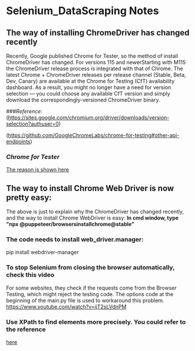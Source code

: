 # Selenium_DataScraping Notes

## The way of installing ChromeDriver has changed recently

Recently, Google published Chrome for Tester, so the method of install ChromeDriver has changed.
For versions 115 and newerStarting with M115 the ChromeDriver release process is integrated with that of Chrome. The latest Chrome + ChromeDriver releases per release channel (Stable, Beta, Dev, Canary) are available at the Chrome for Testing (CfT) availability dashboard. As a result, you might no longer have a need for version selection — you could choose any available CfT version and simply download the correspondingly-versioned ChromeDriver binary.

###*Reference*:
(https://sites.google.com/chromium.org/driver/downloads/version-selection?authuser=0)

(https://github.com/GoogleChromeLabs/chrome-for-testing#other-api-endpoints)

### *Chrome for Tester*
[The reason is shown here](https://developer.chrome.com/blog/chrome-for-testing/)

## The way to install Chrome Web Driver is now pretty easy:
The above is just to explain why the ChromeDriver has changed recently, and the way to install Chrome WebDriver is easy:
**In cmd window, type "npx @puppeteer/browsersinstallchrome@stable"**

### The code needs to install web_driver.manager:
pip install webdriver-manager

### To stop Selenium from closing the browser automatically, check this video
For some websites, they check if the requests come from the Browser Testing, which might reject the testing code. 
The options code at the beginning of the main.py file is used to workaround this problem.
https://www.youtube.com/watch?v=ijT2sLVdnPM

### Use XPath to find elements more precisely. You could refer to the reference 
[here](https://www.w3schools.com/xml/xpath_syntax.asp)